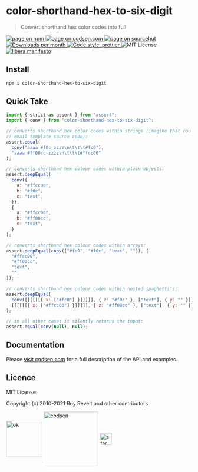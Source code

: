 # color-shorthand-hex-to-six-digit

> Convert shorthand hex color codes into full

<div class="package-badges">
  <a href="https://www.npmjs.com/package/color-shorthand-hex-to-six-digit" rel="nofollow noreferrer noopener">
    <img src="https://img.shields.io/badge/-npm-blue?style=flat-square" alt="page on npm">
  </a>
  <a href="https://codsen.com/os/color-shorthand-hex-to-six-digit" rel="nofollow noreferrer noopener">
    <img src="https://img.shields.io/badge/-codsen-blue?style=flat-square" alt="page on codsen.com">
  </a>
  <a href="https://git.sr.ht/~royston/codsen/tree/master/packages/color-shorthand-hex-to-six-digit" rel="nofollow noreferrer noopener">
    <img src="https://img.shields.io/badge/-sourcehut-blue?style=flat-square" alt="page on sourcehut">
  </a>
  <a href="https://npmcharts.com/compare/color-shorthand-hex-to-six-digit?interval=30" rel="nofollow noreferrer noopener" target="_blank">
    <img src="https://img.shields.io/npm/dm/color-shorthand-hex-to-six-digit.svg?style=flat-square" alt="Downloads per month">
  </a>
  <a href="https://prettier.io" rel="nofollow noreferrer noopener" target="_blank">
    <img src="https://img.shields.io/badge/code_style-prettier-brightgreen.svg?style=flat-square" alt="Code style: prettier">
  </a>
  <img src="https://img.shields.io/badge/licence-MIT-brightgreen.svg?style=flat-square" alt="MIT License">
  <a href="https://liberamanifesto.com" rel="nofollow noreferrer noopener" target="_blank">
    <img src="https://img.shields.io/badge/libera-manifesto-lightgrey.svg?style=flat-square" alt="libera manifesto">
  </a>
</div>

## Install

```bash
npm i color-shorthand-hex-to-six-digit
```

## Quick Take

```js
import { strict as assert } from "assert";
import { conv } from "color-shorthand-hex-to-six-digit";

// converts shorthand hex color codes within strings (imagine that could be
// email template source code):
assert.equal(
  conv("aaaa #f0c zzzz\n\t\t\t#fc0"),
  "aaaa #ff00cc zzzz\n\t\t\t#ffcc00"
);

// converts shorthand hex colour codes within plain objects:
assert.deepEqual(
  conv({
    a: "#ffcc00",
    b: "#f0c",
    c: "text",
  }),
  {
    a: "#ffcc00",
    b: "#ff00cc",
    c: "text",
  }
);

// converts shorthand hex colour codes within arrays:
assert.deepEqual(conv(["#fc0", "#f0c", "text", ""]), [
  "#ffcc00",
  "#ff00cc",
  "text",
  "",
]);

// converts shorthand hex colour codes within nested spaghetti's:
assert.deepEqual(
  conv([[[[[[{ x: ["#fc0"] }]]]]], { z: "#f0c" }, ["text"], { y: "" }]),
  [[[[[[{ x: ["#ffcc00"] }]]]]], { z: "#ff00cc" }, ["text"], { y: "" }]
);

// in all other cases it silently returns the input:
assert.equal(conv(null), null);
```

## Documentation

Please [visit codsen.com](https://codsen.com/os/color-shorthand-hex-to-six-digit/) for a full description of the API and examples.

## Licence

MIT License

Copyright (c) 2010-2021 Roy Revelt and other contributors

<img src="https://codsen.com/images/png-codsen-ok.png" width="98" alt="ok" align="center"> <img src="https://codsen.com/images/png-codsen-1.png" width="148" alt="codsen" align="center"> <img src="https://codsen.com/images/png-codsen-star-small.png" width="32" alt="star" align="center">

